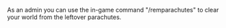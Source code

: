 As an admin you can use the in-game command "/remparachutes" to clear your world from the leftover parachutes.